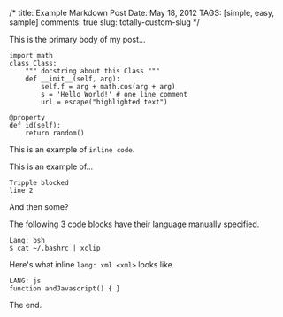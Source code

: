 /*
title:  Example Markdown Post
Date:   May 18, 2012
TAGS:   [simple, easy, sample]
comments:  true
slug:   totally-custom-slug
*/

This is the primary body of my post...

    import math
    class Class:
        """ docstring about this Class """
        def __init__(self, arg):
            self.f = arg + math.cos(arg + arg)
            s = 'Hello World!' # one line comment
            url = escape("highlighted text")

    @property
    def id(self):
        return random()

This is an example of `inline code`.

This is an example of...

```
Tripple blocked
line 2
```

And then some?

The following 3 code blocks have their language manually specified.

    Lang: bsh
    $ cat ~/.bashrc | xclip

Here's what inline `lang: xml <xml>` looks like.

```
LANG: js
function andJavascript() { }
```

The end.
